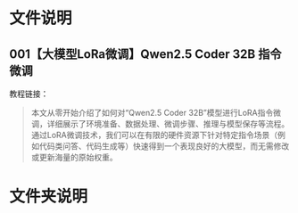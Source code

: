 # 文件说明

## 001【大模型LoRa微调】Qwen2.5 Coder 32B 指令微调

教程链接：

> 本文从零开始介绍了如何对“Qwen2.5 Coder 32B”模型进行LoRA指令微调，详细展示了环境准备、数据处理、微调步骤、推理与模型保存等流程。通过LoRA微调技术，我们可以在有限的硬件资源下针对特定指令场景（例如代码类问答、代码生成等）快速得到一个表现良好的大模型，而无需修改或更新海量的原始权重。

# 文件夹说明
